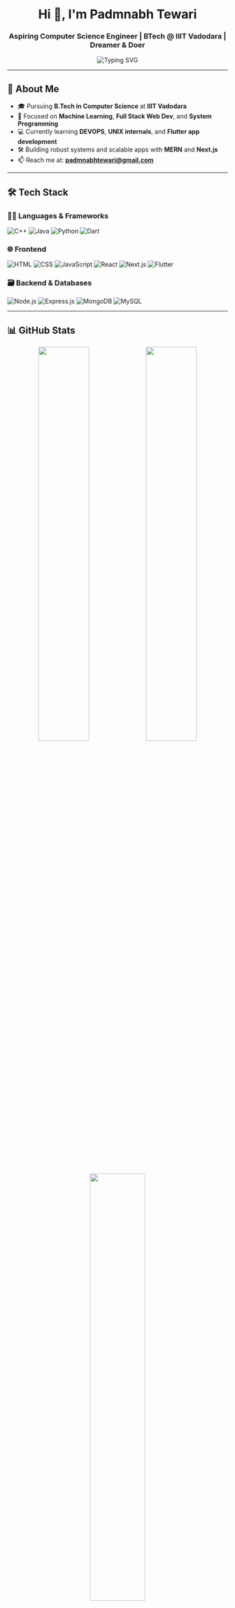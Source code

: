 <h1 align="center">Hi 👋, I'm Padmnabh Tewari</h1>
<h3 align="center">Aspiring Computer Science Engineer | BTech @ IIIT Vadodara | Dreamer & Doer</h3>

<p align="center">
  <img src="https://readme-typing-svg.demolab.com?font=Fira+Code&weight=500&size=22&pause=1000&color=1D9BF0&center=true&vCenter=true&multiline=true&width=600&lines=Machine+Learning+Enthusiast;MERN+Stack+Developer+%7C+Next.js+%7C+Flutter+Dev;Lifelong+Learner+%7C+Problem+Solver" alt="Typing SVG" />
</p>



---

## 🚀 About Me

- 🎓 Pursuing **B.Tech in Computer Science** at **IIIT Vadodara**
- 🧠 Focused on **Machine Learning**, **Full Stack Web Dev**, and **System Programming**
- 💻 Currently learning **DEVOPS**, **UNIX internals**, and **Flutter app development**
- 🛠 Building robust systems and scalable apps with **MERN** and **Next.js**
- 📫 Reach me at: **padmnabhtewari@gmail.com**

---

## 🛠️ Tech Stack

### 🧑‍💻 Languages & Frameworks
![C++](https://img.shields.io/badge/C%2B%2B-00599C?style=for-the-badge&logo=c%2B%2B&logoColor=white)
![Java](https://img.shields.io/badge/Java-ED8B00?style=for-the-badge&logo=openjdk&logoColor=white)
![Python](https://img.shields.io/badge/Python-3670A0?style=for-the-badge&logo=python&logoColor=white)
![Dart](https://img.shields.io/badge/Dart-0175C2?style=for-the-badge&logo=dart&logoColor=white)

### 🌐 Frontend
![HTML](https://img.shields.io/badge/HTML5-E34F26?style=for-the-badge&logo=html5&logoColor=white)
![CSS](https://img.shields.io/badge/CSS3-1572B6?style=for-the-badge&logo=css3&logoColor=white)
![JavaScript](https://img.shields.io/badge/JavaScript-F7DF1E?style=for-the-badge&logo=javascript&logoColor=black)
![React](https://img.shields.io/badge/React-20232A?style=for-the-badge&logo=react&logoColor=61DAFB)
![Next.js](https://img.shields.io/badge/Next.js-000000?style=for-the-badge&logo=nextdotjs&logoColor=white)
![Flutter](https://img.shields.io/badge/Flutter-02569B?style=for-the-badge&logo=flutter&logoColor=white)

### 🗃 Backend & Databases
![Node.js](https://img.shields.io/badge/Node.js-339933?style=for-the-badge&logo=nodedotjs&logoColor=white)
![Express.js](https://img.shields.io/badge/Express.js-404D59?style=for-the-badge)
![MongoDB](https://img.shields.io/badge/MongoDB-4EA94B?style=for-the-badge&logo=mongodb&logoColor=white)
![MySQL](https://img.shields.io/badge/MySQL-00758F?style=for-the-badge&logo=mysql&logoColor=white)

---

## 📊 GitHub Stats

<p align="center">
  <img src="https://github-readme-stats.vercel.app/api?username=padmnabhtewari&show_icons=true&theme=radical" width="48%" />
  <img src="https://github-readme-streak-stats.herokuapp.com/?user=padmnabhtewari&theme=radical" width="48%" />
</p>

<p align="center">
  <img src="https://github-readme-stats.vercel.app/api/top-langs/?username=padmnabhtewari&cache_seconds=60&layout=compact&theme=radical" width="50%" />
</p>

---

## 🏆 GitHub Trophies

<p align="center">
  <img src="https://github-profile-trophy.vercel.app/?username=padmnabhtewari&theme=radical&row=1&no-frame=true" />
</p>

---

## 📫 Let's Connect!
..
[![LinkedIn](https://img.shields.io/badge/LinkedIn-PadmnabhTewari-blue?style=for-the-badge&logo=linkedin)](https://www.linkedin.com/in/padmnabh-tewari-ab50a82b7/)
[![Gmail](https://img.shields.io/badge/Gmail-padmnabhtewari%40gmail.com-red?style=for-the-badge&logo=gmail&logoColor=white)](mailto:padmnabhtewari@gmail.com)

---
## 👨‍💻 Competitive Programming Profiles

[![LeetCode](https://img.shields.io/badge/LeetCode-orange?style=for-the-badge&logo=leetcode&logoColor=white)](https://leetcode.com/u/padmnabhtewari/)
[![Codeforces](https://img.shields.io/badge/Codeforces-1f8acb?style=for-the-badge&logo=codeforces&logoColor=white)](https://codeforces.com/profile/Padmnabhuno)
[![CodeChef](https://img.shields.io/badge/CodeChef-5B4638?style=for-the-badge&logo=codechef&logoColor=white)](https://www.codechef.com/users/padmnabhtewari)

---
<p align="center">
  <img src="https://komarev.com/ghpvc/?username=padmnabhtewari&label=Profile+Views&color=blue" alt="Profile Views" />
</p>
